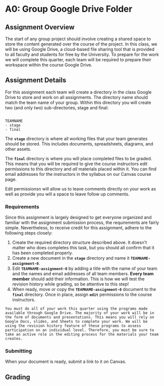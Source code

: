 A0: Group Google Drive Folder
============================

## Assignment Overview

The start of any group project should involve creating a shared space to store the content generated over the course of the project. In this class, we will be using Google Drive, a cloud-based file sharing tool that is provided to all faculty and students for free by the University. To prepare for the work we will complete this quarter, each team will be required to prepare their workspace within the course Google Drive.


## Assignment Details

For this assignment each team will create a directory in the class Google Drive to store and work on all assignments. The directory name should match the team name of your group. Within this directory you will create two (and only two) sub-directories, stage and final:

```

TEAMNAME
- stage
- final

```

The **`stage`** directory is where all working files that your team generates should be stored. This includes documents, spreadsheets, diagrams, and other assets. 

The **`final`** directory is where you will place completed files to be graded. This means that you will be required to give the course instructors edit permissions to this directory and _all_ materials placed within it. You can find email addresses for the instructors in the syllabus on our Canvas course page.

Edit permissionsn will allow us to leave comments directly on your work as well as provide you will a space to leave follow up comments.

### Requirements

Since this assignment is largely designed to get everyone organized and familiar with the assignment submission process, the requirements are fairly simple. Nevertheless, to receive credit for this assignment, adhere to the following steps closely:

1. Create the required directory structure described above. It doesn't matter who does completes this task, but you should all confirm that it has been completed properly.
2. Create a new document in the **`stage`** directory and name it **`TEAMNAME-assignment-0`**.
3. Edit **`TEAMNAME-assignment-0`** by adding a title with the name of your team and the names and email addresses of all team members. **Every team member** should add their information. This is how we will test the revision history while grading, so be attentive to this step!
4. When ready, move or copy the **`TEAMNAME-assignment-0`** document to the **`final`** directory. Once in place, assign **`edit`** permissions to the course instructors.

```{admonition} Important
You must do all of your work this quarter using the programs made available through Google Drive. The majority of your work will be in the form of documents and presentations. This means you will rely on Google Docs, slides, and Sheets to complete your work. We will be using the revision history feature of these programs to assess participation on an individual level. Therefore, you must be sure to take an active role in the editing process for the materials your team creates.
```

### Submitting

When your document is ready, submit a link to it on Canvas.

## Grading


